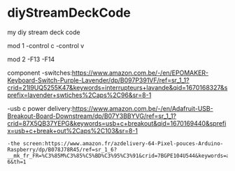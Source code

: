 # diyStreamDeckCode
my diy stream deck code

mod 1
-control c
-control v

mod 2
-F13
-F14

component
  -switches:https://www.amazon.com.be/-/en/EPOMAKER-Keyboard-Switch-Purple-Lavender/dp/B097P391VF/ref=sr_1_1?crid=21I9UQ5255K47&keywords=interrupteurs+lavande&qid=1670168327&sprefix=lavender+swtiches%2Caps%2C96&sr=8-1
  
  -usb c power delivery:https://www.amazon.com.be/-/en/Adafruit-USB-Breakout-Board-Downstream/dp/B07Y3BBYVG/ref=sr_1_1?crid=87X5QB37YEPG&keywords=usb+c+breakout&qid=1670169440&sprefix=usb+c+break+out%2Caps%2C103&sr=8-1
  
    -the screen:https://www.amazon.fr/azdelivery-64-Pixel-pouces-Arduino-Raspberry/dp/B078J78R45/ref=sr_1_6?__mk_fr_FR=%C3%85M%C3%85%C5%BD%C3%95%C3%91&crid=7BGPE104U544&keywords=azdelivery%2Boled%2Bdisplay&qid=1671647336&sprefix=azdelivery%2Boled%2Bdisplay%2Caps%2C59&sr=8-6&th=1
    
